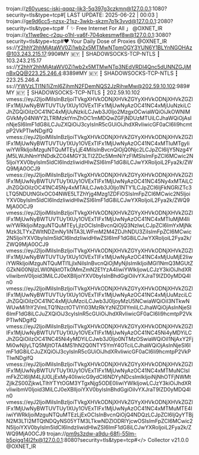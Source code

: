 trojan://z60yuesc-iskj-qqqz-lik3-5q397g3czkmn@127.0.0.1:1080?security=tls&type=tcp#[ LAST UPDATE: 2025-06-22 | 00:03 ]
trojan://ge9d6cc5-nzsx-21sz-3wkb-skzm7p1k3vvd@127.0.0.1:2080?security=tls&type=tcp#「 ✨ Free Internet For All 」 @OXNET_IR
trojan://x11we9ec-r2qu-o1hl-va6f-704qkesmwf8w@127.0.0.1:3080?security=tls&type=tcp#❤️ Your Daily Dose of Proxies @OXNET_IR
ss://Y2hhY2hhMjAtaWV0Zi1wb2x5MTMwNTpmOGY3YUN6Y1BLYnNGOHAz@103.243.215.17:990#MY 🇲🇾 ┇ SHADOWSOCKS-TCP-NTLS ┇ 103.243.215.17
ss://Y2hhY2hhMjAtaWV0Zi1wb2x5MTMwNTp3NEdVRDI4Qnc5dUNNZGJjMnBxQQ@223.25.246.4:8389#MY 🇲🇾 ┇ SHADOWSOCKS-TCP-NTLS ┇ 223.25.246.4
ss://YWVzLTI1Ni1jZmI6ZjhmN2FDemNQS2JzRjhwMw@202.59.10.102:989#MY 🇲🇾 ┇ SHADOWSOCKS-TCP-NTLS ┇ 202.59.10.102
vmess://eyJ2IjoiMiIsInBzIjoiTVkgXHVkODNjXHVkZGYyXHVkODNjXHVkZGZlIFx1MjUwNyBWTUVTUy1XUy1OVExTIFx1MjUwNyAzOC41NC4xMjUuNzkiLCJhZGQiOiIzOC41NC4xMjUuNzkiLCJwb3J0Ijo2MzgxOCwiaWQiOiJkOWNlMGVkMy04NWY2LTRlMzktYmZhOC1mMDQwZGFjNDUzMTUiLCJhaWQiOjAsInNjeSI6ImF1dG8iLCJuZXQiOiJ3cyIsInR5cGUiOiJhdXRvIiwicGF0aCI6Ii9hcmtpP2VkPTIwNDgifQ
vmess://eyJ2IjoiMiIsInBzIjoiTVkgXHVkODNjXHVkZGYyXHVkODNjXHVkZGZlIFx1MjUwNyBWTUVTUy1XUy1OVExTIFx1MjUwNyAzOC41NC4xMTIuMTgyIiwiYWRkIjoiMzguNTQuMTEyLjE4MiIsInBvcnQiOjQ0Njc2LCJpZCI6IjY5Nzg4YjM5LWJhNmYtNDdkZC04MGY3LTI2ZDc5MmNiYzFlMSIsImFpZCI6MCwic2N5IjoiYXV0byIsIm5ldCI6IndzIiwidHlwZSI6ImF1dG8iLCJwYXRoIjoiL2Fya2k/ZWQ9MjA0OCJ9
vmess://eyJ2IjoiMiIsInBzIjoiTVkgXHVkODNjXHVkZGYyXHVkODNjXHVkZGZlIFx1MjUwNyBWTUVTUy1XUy1OVExTIFx1MjUwNyAzOC41NC45Ny4xMTAiLCJhZGQiOiIzOC41NC45Ny4xMTAiLCJwb3J0Ijo1NTY1LCJpZCI6IjFkNGRiZTc3LTQ5NDUtNGIxOC04NWE5LTZhYjg4Mzg1ZDFiOSIsImFpZCI6MCwic2N5IjoiYXV0byIsIm5ldCI6IndzIiwidHlwZSI6ImF1dG8iLCJwYXRoIjoiL2Fya2k/ZWQ9MjA0OCJ9
vmess://eyJ2IjoiMiIsInBzIjoiTVkgXHVkODNjXHVkZGYyXHVkODNjXHVkZGZlIFx1MjUwNyBWTUVTUy1XUy1OVExTIFx1MjUwNyAzOC41NC4xMTIuMjM4IiwiYWRkIjoiMzguNTQuMTEyLjIzOCIsInBvcnQiOjQ3NzIwLCJpZCI6ImYxMjNkMzk3LTYxZWItNDZmNy1iNTA3LWFmM2M4ZDJhNDU3ZiIsImFpZCI6MCwic2N5IjoiYXV0byIsIm5ldCI6IndzIiwidHlwZSI6ImF1dG8iLCJwYXRoIjoiL2Fya2k/ZWQ9MjA0OCJ9
vmess://eyJ2IjoiMiIsInBzIjoiTVkgXHVkODNjXHVkZGYyXHVkODNjXHVkZGZlIFx1MjUwNyBWTUVTUy1XUy1OVExTIFx1MjUwNyAzOC41NC4xMjUuMjE2IiwiYWRkIjoiMzguNTQuMTI1LjIxNiIsInBvcnQiOjMyNjIsImlkIjoiMGI1NmQ3MGUtZGZkNi00NjIzLWI0NjktOTk0MmZmN2E1YzA4IiwiYWlkIjowLCJzY3kiOiJhdXRvIiwibmV0Ijoid3MiLCJ0eXBlIjoiYXV0byIsInBhdGgiOiIvYXJraT9lZD0yMDQ4In0
vmess://eyJ2IjoiMiIsInBzIjoiTVkgXHVkODNjXHVkZGYyXHVkODNjXHVkZGZlIFx1MjUwNyBWTUVTUy1XUy1OVExTIFx1MjUwNyAzOC41NC4xMjUuMzciLCJhZGQiOiIzOC41NC4xMjUuMzciLCJwb3J0IjoyMzU5NCwiaWQiOiI3NTkwNWUwMi1hY2VmLTQ1NzctOTVlYi03MzRkYzNlZDllYmIiLCJhaWQiOjAsInNjeSI6ImF1dG8iLCJuZXQiOiJ3cyIsInR5cGUiOiJhdXRvIiwicGF0aCI6Ii9hcmtpP2VkPTIwNDgifQ
vmess://eyJ2IjoiMiIsInBzIjoiTVkgXHVkODNjXHVkZGYyXHVkODNjXHVkZGZlIFx1MjUwNyBWTUVTUy1XUy1OVExTIFx1MjUwNyAzOC41NC45Ni4yMDYiLCJhZGQiOiIzOC41NC45Ni4yMDYiLCJwb3J0Ijo0NTMzOSwiaWQiOiI1NjAxY2FjMi0wNjIyLTQ5MjItOTA4MS1hN2Q0NTY5YmY4OTciLCJhaWQiOjAsInNjeSI6ImF1dG8iLCJuZXQiOiJ3cyIsInR5cGUiOiJhdXRvIiwicGF0aCI6Ii9hcmtpP2VkPTIwNDgifQ
vmess://eyJ2IjoiMiIsInBzIjoiTVkgXHVkODNjXHVkZGYyXHVkODNjXHVkZGZlIFx1MjUwNyBWTUVTUy1XUy1OVExTIFx1MjUwNyAzOC41NC4xMTMuNCIsImFkZCI6IjM4LjU0LjExMy40IiwicG9ydCI6NDYyNDcsImlkIjoiNjNhOTFjNWMtZjlkZS00ZjkwLTlhYTYtOGM3YTgxNjg5ODE0IiwiYWlkIjowLCJzY3kiOiJhdXRvIiwibmV0Ijoid3MiLCJ0eXBlIjoiYXV0byIsInBhdGgiOiIvYXJraT9lZD0yMDQ4In0
vmess://eyJ2IjoiMiIsInBzIjoiTVkgXHVkODNjXHVkZGYyXHVkODNjXHVkZGZlIFx1MjUwNyBWTUVTUy1XUy1OVExTIFx1MjUwNyAzOC41NC4xMTMuMTE4IiwiYWRkIjoiMzguNTQuMTEzLjExOCIsInBvcnQiOjQ4NDQzLCJpZCI6IjQyYTBjN2M3LTI2MTQtNDQyNS05YTM3LTkwNDZlODRlYjcwOSIsImFpZCI6MCwic2N5IjoiYXV0byIsIm5ldCI6IndzIiwidHlwZSI6ImF1dG8iLCJwYXRoIjoiL2Fya2k/ZWQ9MjA0OCJ9
trojan://pm9s3zdw-a9du-68fj-55lm-b5pigg14l2fx@127.0.0.1:8080?security=tls&type=tcp#</> Collector v21.0.0 @OXNET_IR
